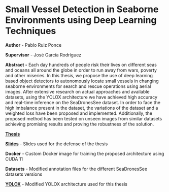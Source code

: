 # Small Vessel Detection in Seaborne Environments using Deep Learning Techniques
**Author** - Pablo Ruiz Ponce

**Supervisor** - José García Rodríguez

**Abstract -** 
Each day hundreds of people risk their lives on different seas and oceans all around the globe in order to run away from wars, poverty and other miseries. In this thesis, we propose the use of deep learning based object detectors to autonomously locate small vessels in changing seaborne environments for search and rescue operations using aerial images. After extensive research on actual approaches and available datasets, using the YOLOX architecture we have achieved high accuracy and real-time inference on the SeaDronesSee dataset. In order to face the high imbalance present in the dataset, the variations of the dataset and a weighted loss have been proposed and implemented. Additionally, the proposed method has been tested on unseen images from similar datasets achieving promising results and proving the robustness of the solution.

[**Thesis**](tfg.pdf)

[**Slides**](https://docs.google.com/presentation/d/1YW_sweCJLjFlOXR9ppB9-jQ3vayrGyaJ62e-P-crUMc/edit?usp=sharing) - Slides used for the defense of the thesis

**Docker** - Custom Docker image for training the proposed architecture using CUDA 11

**Datasets** - Modified annotation files for the different SeaDronesSee datasets versions

[**YOLOX**](https://github.com/pabloruizp/YOLOX) - Modified YOLOX architecture used for this thesis
